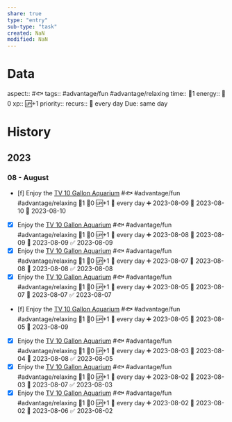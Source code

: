 ```yaml
---
share: true
type: "entry"
sub-type: "task"
created: NaN 
modified: NaN
---
```

# Data
aspect:: #🐟
tags:: #advantage/fun #advantage/relaxing 
time:: 🍅1
energy:: 🥄0
xp:: 🆙+1
priority:: 
recurs:: 🔁 every day
Due: same day
# History
## 2023
### 08 - August
 - [f] Enjoy the [TV 10 Gallon Aquarium](./TV%2010%20Gallon%20Aquarium.md) #🐟 #advantage/fun #advantage/relaxing 🍅1 🥄0 🆙+1 🔁 every day ➕ 2023-08-09 🛫 2023-08-10 📅 2023-08-10
 - [x] Enjoy the [TV 10 Gallon Aquarium](./TV%2010%20Gallon%20Aquarium.md) #🐟 #advantage/fun #advantage/relaxing 🍅1 🥄0 🆙+1 🔁 every day ➕ 2023-08-08 🛫 2023-08-09 📅 2023-08-09 ✅ 2023-08-09
 - [x] Enjoy the [TV 10 Gallon Aquarium](./TV%2010%20Gallon%20Aquarium.md) #🐟 #advantage/fun #advantage/relaxing 🍅1 🥄0 🆙+1 🔁 every day ➕ 2023-08-07 🛫 2023-08-08 📅 2023-08-08 ✅ 2023-08-08
 - [x] Enjoy the [TV 10 Gallon Aquarium](./TV%2010%20Gallon%20Aquarium.md) #🐟 #advantage/fun #advantage/relaxing 🍅1 🥄0 🆙+1 🔁 every day ➕ 2023-08-05 🛫 2023-08-07 📅 2023-08-07 ✅ 2023-08-07
 - [f] Enjoy the [TV 10 Gallon Aquarium](./TV%2010%20Gallon%20Aquarium.md) #🐟 #advantage/fun #advantage/relaxing 🍅1 🥄0 🆙+1 🔁 every day ➕ 2023-08-05 🛫 2023-08-05 📅 2023-08-09
 - [x] Enjoy the [TV 10 Gallon Aquarium](./TV%2010%20Gallon%20Aquarium.md) #🐟 #advantage/fun #advantage/relaxing 🍅1 🥄0 🆙+1 🔁 every day ➕ 2023-08-03 🛫 2023-08-04 📅 2023-08-08 ✅ 2023-08-05
 - [x] Enjoy the [TV 10 Gallon Aquarium](./TV%2010%20Gallon%20Aquarium.md) #🐟 #advantage/fun #advantage/relaxing 🍅1 🥄0 🆙+1 🔁 every day ➕ 2023-08-02 🛫 2023-08-03 📅 2023-08-07 ✅ 2023-08-03
 - [x] Enjoy the [TV 10 Gallon Aquarium](./TV%2010%20Gallon%20Aquarium.md) #🐟 #advantage/fun #advantage/relaxing 🍅1 🥄0 🆙+1 🔁 every day ➕ 2023-08-02 🛫 2023-08-02 📅 2023-08-06 ✅ 2023-08-02